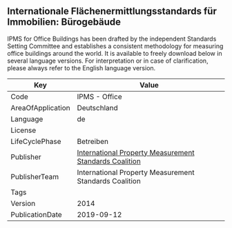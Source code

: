 ## Internationale Flächenermittlungsstandards für Immobilien: Bürogebäude
IPMS for Office Buildings has been drafted by the independent Standards Setting Committee and establishes a consistent methodology for measuring office buildings around the world. It is available to freely download below in several language versions. For interpretation or in case of clarification, please always refer to the English language version.

Key | Value |
--|--|
Code | IPMS - Office |  
AreaOfApplication | Deutschland |  
Language | de |  
License |  |  
LifeCyclePhase | Betreiben |  
Publisher | [International Property Measurement Standards Coalition](https://ipmsc.org/standards/) |  
PublisherTeam | International Property Measurement Standards Coalition |  
Tags |  |  
Version | 2014 |  
PublicationDate | 2019-09-12 |  
